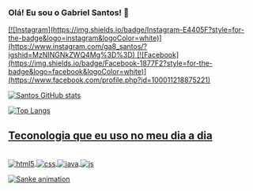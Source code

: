 ### Olá! Eu sou o Gabriel Santos! 👋
<div>
   <a href="https://github.com/GahbSantos">
</div>
[![Instagram](https://img.shields.io/badge/Instagram-E4405F?style=for-the-badge&logo=instagram&logoColor=white)](https://www.instagram.com/ga8_santos/?igshid=MzNINGNkZWQ4Mg%3D%3D)
[![Facebook](https://img.shields.io/badge/Facebook-1877F2?style=for-the-badge&logo=facebook&logoColor=white)](https://www.facebook.com/profile.php?id=100011218875221)


![Santos GitHub stats](https://github-readme-stats.vercel.app/api?username=GahbSantos&show_icons=true&theme=dracula)

![Top Langs](https://github-readme-stats.vercel.app/api/top-langs/?username=GahbSantos&hide_progress=true)

## Teconologia que eu uso no meu dia a dia

<div style="display: inline_block"></br>
   <img align="center" alt="html5" src="https://img.shields.io/badge/HTML5-E34F26?style=for-the-badge&logo=html5&logoColor=white">
   <img align="center" alt="css" src="https://img.shields.io/badge/CSS-239120?&style=for-the-badge&logo=css3&logoColor=white">
   <img align="center" alt="java" src="https://img.shields.io/badge/Java-ED8B00?style=for-the-badge&logo=openjdk&logoColor=white">
   <img align="center" alt="js" src="https://img.shields.io/badge/JavaScript-323330?style=for-the-badge&logo=javascript&logoColor=F7DF1E">

![Sanke animation](https://github.com/GahbSantos/GahbSantos/blob/output/github-contribution-grid-snake.svg)
</div>


